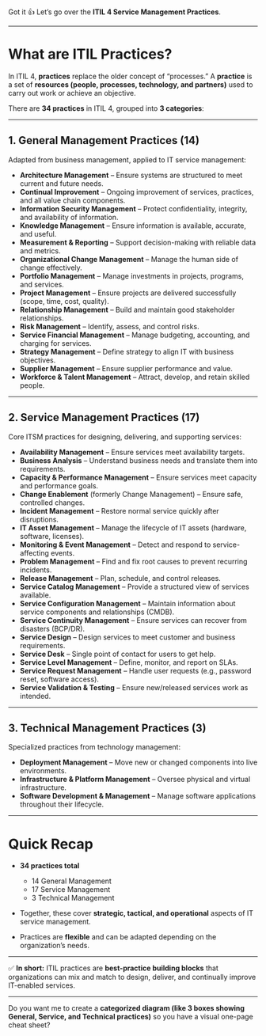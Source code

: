 Got it 👍 Let’s go over the **ITIL 4 Service Management Practices**.

---

# **What are ITIL Practices?**

In ITIL 4, **practices** replace the older concept of “processes.”
A **practice** is a set of **resources (people, processes, technology, and partners)** used to carry out work or achieve an objective.

There are **34 practices** in ITIL 4, grouped into **3 categories**:

---

## **1. General Management Practices (14)**

Adapted from business management, applied to IT service management:

* **Architecture Management** – Ensure systems are structured to meet current and future needs.
* **Continual Improvement** – Ongoing improvement of services, practices, and all value chain components.
* **Information Security Management** – Protect confidentiality, integrity, and availability of information.
* **Knowledge Management** – Ensure information is available, accurate, and useful.
* **Measurement & Reporting** – Support decision-making with reliable data and metrics.
* **Organizational Change Management** – Manage the human side of change effectively.
* **Portfolio Management** – Manage investments in projects, programs, and services.
* **Project Management** – Ensure projects are delivered successfully (scope, time, cost, quality).
* **Relationship Management** – Build and maintain good stakeholder relationships.
* **Risk Management** – Identify, assess, and control risks.
* **Service Financial Management** – Manage budgeting, accounting, and charging for services.
* **Strategy Management** – Define strategy to align IT with business objectives.
* **Supplier Management** – Ensure supplier performance and value.
* **Workforce & Talent Management** – Attract, develop, and retain skilled people.

---

## **2. Service Management Practices (17)**

Core ITSM practices for designing, delivering, and supporting services:

* **Availability Management** – Ensure services meet availability targets.
* **Business Analysis** – Understand business needs and translate them into requirements.
* **Capacity & Performance Management** – Ensure services meet capacity and performance goals.
* **Change Enablement** (formerly Change Management) – Ensure safe, controlled changes.
* **Incident Management** – Restore normal service quickly after disruptions.
* **IT Asset Management** – Manage the lifecycle of IT assets (hardware, software, licenses).
* **Monitoring & Event Management** – Detect and respond to service-affecting events.
* **Problem Management** – Find and fix root causes to prevent recurring incidents.
* **Release Management** – Plan, schedule, and control releases.
* **Service Catalog Management** – Provide a structured view of services available.
* **Service Configuration Management** – Maintain information about service components and relationships (CMDB).
* **Service Continuity Management** – Ensure services can recover from disasters (BCP/DR).
* **Service Design** – Design services to meet customer and business requirements.
* **Service Desk** – Single point of contact for users to get help.
* **Service Level Management** – Define, monitor, and report on SLAs.
* **Service Request Management** – Handle user requests (e.g., password reset, software access).
* **Service Validation & Testing** – Ensure new/released services work as intended.

---

## **3. Technical Management Practices (3)**

Specialized practices from technology management:

* **Deployment Management** – Move new or changed components into live environments.
* **Infrastructure & Platform Management** – Oversee physical and virtual infrastructure.
* **Software Development & Management** – Manage software applications throughout their lifecycle.

---

# **Quick Recap**

* **34 practices total**

  * 14 General Management
  * 17 Service Management
  * 3 Technical Management
* Together, these cover **strategic, tactical, and operational** aspects of IT service management.
* Practices are **flexible** and can be adapted depending on the organization’s needs.

---

✅ **In short:** ITIL practices are **best-practice building blocks** that organizations can mix and match to design, deliver, and continually improve IT-enabled services.

---

Do you want me to create a **categorized diagram (like 3 boxes showing General, Service, and Technical practices)** so you have a visual one-page cheat sheet?
